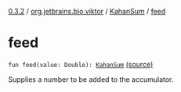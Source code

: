 [0.3.2](../../index.md) / [org.jetbrains.bio.viktor](../index.md) / [KahanSum](index.md) / [feed](.)

# feed

`fun feed(value: Double): `[`KahanSum`](index.md) [(source)](https://github.com/JetBrains-Research/viktor/blob/0.3.2/src/main/kotlin/org/jetbrains/bio/viktor/MoreMath.kt#L33)

Supplies a number to be added to the accumulator.

